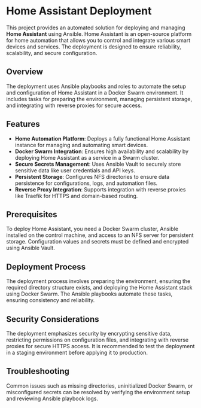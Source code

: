 # Home Assistant Deployment

This project provides an automated solution for deploying and managing **Home Assistant** using Ansible. Home Assistant is an open-source platform for home automation that allows you to control and integrate various smart devices and services. The deployment is designed to ensure reliability, scalability, and secure configuration.

## Overview

The deployment uses Ansible playbooks and roles to automate the setup and configuration of Home Assistant in a Docker Swarm environment. It includes tasks for preparing the environment, managing persistent storage, and integrating with reverse proxies for secure access.

## Features

- **Home Automation Platform**: Deploys a fully functional Home Assistant instance for managing and automating smart devices.
- **Docker Swarm Integration**: Ensures high availability and scalability by deploying Home Assistant as a service in a Swarm cluster.
- **Secure Secrets Management**: Uses Ansible Vault to securely store sensitive data like user credentials and API keys.
- **Persistent Storage**: Configures NFS directories to ensure data persistence for configurations, logs, and automation files.
- **Reverse Proxy Integration**: Supports integration with reverse proxies like Traefik for HTTPS and domain-based routing.

## Prerequisites

To deploy Home Assistant, you need a Docker Swarm cluster, Ansible installed on the control machine, and access to an NFS server for persistent storage. Configuration values and secrets must be defined and encrypted using Ansible Vault.

## Deployment Process

The deployment process involves preparing the environment, ensuring the required directory structure exists, and deploying the Home Assistant stack using Docker Swarm. The Ansible playbooks automate these tasks, ensuring consistency and reliability.

## Security Considerations

The deployment emphasizes security by encrypting sensitive data, restricting permissions on configuration files, and integrating with reverse proxies for secure HTTPS access. It is recommended to test the deployment in a staging environment before applying it to production.

## Troubleshooting

Common issues such as missing directories, uninitialized Docker Swarm, or misconfigured secrets can be resolved by verifying the environment setup and reviewing Ansible playbook logs.
